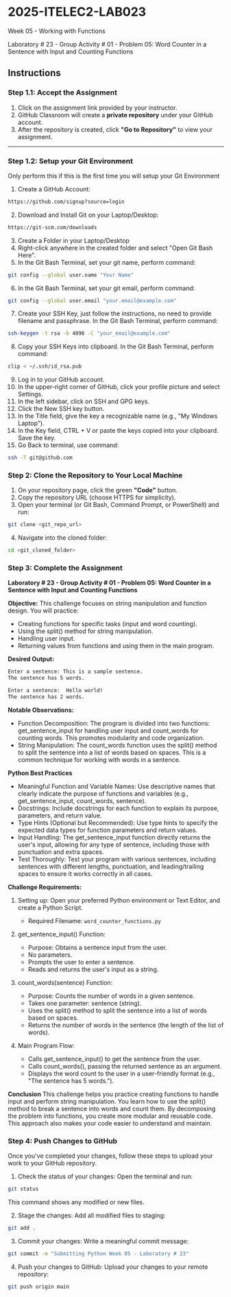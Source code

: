 # 2025-ITELEC2-LAB023
Week 05 - Working with Functions

Laboratory # 23 - Group Activity # 01 - Problem 05: Word Counter in a Sentence with Input and Counting Functions

## **Instructions**

### **Step 1.1: Accept the Assignment**

   1. Click on the assignment link provided by your instructor.
   2. GitHub Classroom will create a **private repository** under your GitHub account.
   3. After the repository is created, click **"Go to Repository"** to view your assignment.

---

### **Step 1.2: Setup your Git Environment**
Only perform this if this is the first time you will setup your Git Environment

   1. Create a GitHub Account:
   ```bash
   https://github.com/signup?source=login
   ```
      
   2. Download and Install Git on your Laptop/Desktop:
   ```bash
   https://git-scm.com/downloads
   ```
   
   3. Create a Folder in your Laptop/Desktop
   4. Right-click anywhere in the created folder and select "Open Git Bash Here".
   5. In the Git Bash Terminal, set your git name, perform command:
   ```bash
   git config --global user.name "Your Name"
   ```
   
   6. In the Git Bash Terminal, set your git email, perform command:
   ```bash
   git config --global user.email "your.email@example.com"
   ```
   
   7. Create your SSH Key, just follow the instructions, no need to provide filename and passphrase. In the Git Bash Terminal, perform command:
   ```bash
   ssh-keygen -t rsa -b 4096 -C "your_email@example.com"
   ```
   
   8. Copy your SSH Keys into clipboard. In the Git Bash Terminal, perform command:
   ```bash
   clip < ~/.ssh/id_rsa.pub
   ```
   
   9. Log in to your GitHub account.
   10. In the upper-right corner of GitHub, click your profile picture and select Settings.
   11. In the left sidebar, click on SSH and GPG keys.
   12. Click the New SSH key button.
   13. In the Title field, give the key a recognizable name (e.g., "My Windows Laptop").
   14. In the Key field, CTRL + V or paste the keys copied into your clipboard. Save the key.
   15. Go Back to terminal, use command:
   ```bash
   ssh -T git@github.com
   ```

### **Step 2: Clone the Repository to Your Local Machine**

   1. On your repository page, click the green **"Code"** button.
   2. Copy the repository URL (choose HTTPS for simplicity).
   3. Open your terminal (or Git Bash, Command Prompt, or PowerShell) and run:
   
   ```bash
   git clone <git_repo_url>
   ```
   
   4. Navigate into the cloned folder:
   
   ```bash
   cd <git_cloned_folder>
   ```

### **Step 3: Complete the Assignment**

**Laboratory # 23 - Group Activity # 01 - Problem 05: Word Counter in a Sentence with Input and Counting Functions**

   **Objective:**
   This challenge focuses on string manipulation and function design. You will practice:
   - Creating functions for specific tasks (input and word counting).
   - Using the split() method for string manipulation.
   - Handling user input.
   - Returning values from functions and using them in the main program.

   **Desired Output:**
   ```bash
   Enter a sentence: This is a sample sentence.
   The sentence has 5 words.
   
   Enter a sentence:  Hello world!  
   The sentence has 2 words.
   ```
   
   **Notable Observations:**
   - Function Decomposition: The program is divided into two functions: get_sentence_input for handling user input and count_words for counting words. This promotes modularity and code organization.
   - String Manipulation: The count_words function uses the split() method to split the sentence into a list of words based on spaces. This is a common technique for working with words in a sentence.

   **Python Best Practices**
   - Meaningful Function and Variable Names: Use descriptive names that clearly indicate the purpose of functions and variables (e.g., get_sentence_input, count_words, sentence).
   - Docstrings: Include docstrings for each function to explain its purpose, parameters, and return value.
   - Type Hints (Optional but Recommended): Use type hints to specify the expected data types for function parameters and return values.
   - Input Handling: The get_sentence_input function directly returns the user's input, allowing for any type of sentence, including those with punctuation and extra spaces.
   - Test Thoroughly: Test your program with various sentences, including sentences with different lengths, punctuation, and leading/trailing spaces to ensure it works correctly in all cases.

   **Challenge Requirements:**

   1. Setting up: Open your preferred Python environment or Text Editor, and create a Python Script.
      - Required Filename: `word_counter_functions.py`
      
   2. get_sentence_input() Function:
      - Purpose: Obtains a sentence input from the user.
      - No parameters.
      - Prompts the user to enter a sentence.
      - Reads and returns the user's input as a string.
      
   3. count_words(sentence) Function:
      - Purpose: Counts the number of words in a given sentence.
      - Takes one parameter: sentence (string).
      - Uses the split() method to split the sentence into a list of words based on spaces.
      - Returns the number of words in the sentence (the length of the list of words).

   4. Main Program Flow:
      - Calls get_sentence_input() to get the sentence from the user.
      - Calls count_words(), passing the returned sentence as an argument.
      - Displays the word count to the user in a user-friendly format (e.g., "The sentence has 5 words.").

   **Conclusion**
   This challenge helps you practice creating functions to handle input and perform string manipulation. You learn how to use the split() method to break a sentence into words and count them. By decomposing the problem into functions, you create more modular and reusable code. This approach also makes your code easier to understand and maintain.

### **Step 4: Push Changes to GitHub**
Once you've completed your changes, follow these steps to upload your work to your GitHub repository.

1. Check the status of your changes:
   Open the terminal and run:
   
```bash
git status
```
   This command shows any modified or new files.
   
2. Stage the changes:
   Add all modified files to staging:
   
```bash
git add .
```
   
3. Commit your changes:
   Write a meaningful commit message:
   
```bash
git commit -m "Submitting Python Week 05 - Laboratory # 23"
```
   
4. Push your changes to GitHub:
   Upload your changes to your remote repository:
   
```bash
git push origin main
```
